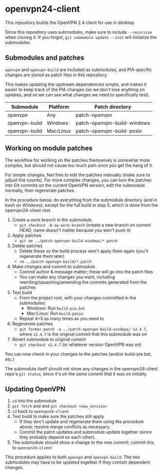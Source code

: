 # openvpn24-client

This repository builds the OpenVPN 2.4 client for use in desktop.

Since this repository uses submodules, make sure to include `--recursive` when cloning it.  If you forgot, `git submodule update --init` will initialize the submodules.

## Submodules and patches

`openvpn` and `openvpn-build` are included as submodules, and PIA-specific changes are stored as patch files in this repository.

This makes updating the upstream dependencies simple, and makes it easier to keep track of the PIA changes (so we don't lose anything on updates, and so we can see what changes we need to specifically test).

| Submodule | Platform | Patch directory |
|-----------|----------|-----------------|
| openvpn   | Any      | patch-openvpn   |
| openvpn-build | Windows | patch-openvpn-build-windows |
| openvpn-build | Mac/Linux | patch-openvpn-build-posix |

## Working on module patches

The workflow for working on the patches themselves is somewhat more complex, but should not cause too much pain once you get the hang of it.

For simple changes, feel free to edit the patches manually (make sure to adjust line counts).  For more complex changes, you can turn the patches into Git commits on the current OpenVPN version, edit the submodule normally, then regenerate patches.

In the procedure below, do everything from the submodule directory (and in bash on Windows); except for the full build in step 5, which is done from the openvpn24-client root.

1. Create a work branch in the submodule
   * `git checkout -B my-work-branch` (create a new branch on current HEAD, name doesn't matter because you won't push it)
2. Apply patches
   * `git am ../patch-openvpn-build-windows/*.patch`
3. Delete patches
   * Delete these so the build process won't apply them again (you'll regenerate them later)
   * `rm ../patch-openvpn-build/*.patch`
4. Make changes and commit to submodule
   * Commit author & message matter; these will go into the patch files
   * You can make any changes you want, including rewriting/squashing/amending the commits generated from the patches
5. Test build
   * From the project root, with your changes committed in the submodules:
     * Windows: Run `build-pia.bat`
     * Mac/Linux: Run `build-posix`
   * Repeat 4+5 as many times as you need to
6. Regenerate patches
   * `git format-patch -o ../patch-openvpn-build-windows/ v2.4.7`, where `v2.4.7` is the original commit that this submodule was on
7. Revert submodule to original commit
   * `git checkout v2.4.7` (or whatever version OpenVPN was on)
  
You can now check in your changes to the patches (and/or build-pia.bat, etc.)

The submodule itself should not show any changes in the openvpn24-client repo's `git status`, since it's on the same commit that it was on initially.

## Updating OpenVPN

1. `cd` into the submodule
2. `git fetch` and and `git checkout <new_version>`
3. `cd` back to `openvpn24-client`
4. Test build to make sure the patches still apply
   - If they don't update and regenerate them using the procedure above; resolve merge conflicts as necessary.
   - Commit the patch updates and submodule update together (since they probably depend on each other).
5. The submodule should show a change to the new commit; commit this to `openvpn24-client`

This procedure applies to both `openvpn` and `openvpn-build`.  The two submodules may have to be updated together if they contain dependent changes.
